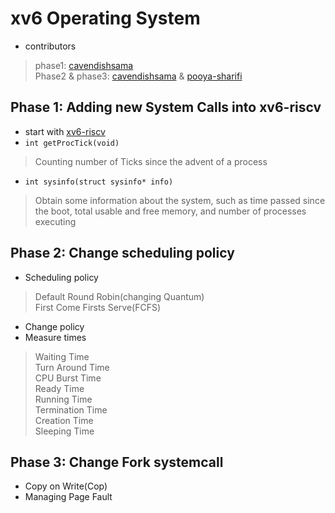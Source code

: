 # xv6 Operating System
- contributors
> phase1: [cavendishsama](https://https://github.com/cavendishsama)<br/>
> Phase2 & phase3: [cavendishsama](https://https://github.com/cavendishsama) & [pooya-sharifi](https://github.com/pooya-sharifi)

## Phase 1: Adding new System Calls into xv6-riscv
- start with [xv6-riscv](https://github.com/mit-pdos/xv6-riscv)
- `int getProcTick(void)`
> Counting number of Ticks since the advent of a process 
- `int sysinfo(struct sysinfo* info)`
> Obtain some information about the system, such as time passed since the boot, total usable and free memory, and number of processes executing

## Phase 2: Change scheduling policy
- Scheduling policy
> Default Round Robin(changing Quantum)<br/>
> First Come Firsts Serve(FCFS) 
- Change policy
- Measure times
> Waiting Time<br/>
> Turn Around Time<br/>
> CPU Burst Time<br/>
> Ready Time<br/>
> Running Time<br/>
> Termination Time<br/>
> Creation Time<br/>
> Sleeping Time

## Phase 3: Change Fork systemcall
- Copy on Write(Cop)
- Managing Page Fault